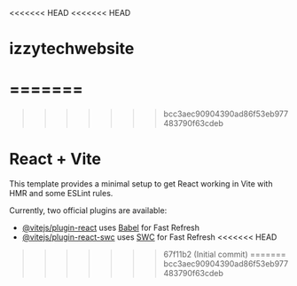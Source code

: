 <<<<<<< HEAD
<<<<<<< HEAD
# izzytechwebsite
=======
=======
>>>>>>> bcc3aec90904390ad86f53eb977483790f63cdeb
# React + Vite

This template provides a minimal setup to get React working in Vite with HMR and some ESLint rules.

Currently, two official plugins are available:

- [@vitejs/plugin-react](https://github.com/vitejs/vite-plugin-react/blob/main/packages/plugin-react/README.md) uses [Babel](https://babeljs.io/) for Fast Refresh
- [@vitejs/plugin-react-swc](https://github.com/vitejs/vite-plugin-react-swc) uses [SWC](https://swc.rs/) for Fast Refresh
<<<<<<< HEAD
>>>>>>> 67f11b2 (Initial commit)
=======
>>>>>>> bcc3aec90904390ad86f53eb977483790f63cdeb
